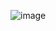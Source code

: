 ![image](https://github.com/piropatriot/CTF-Writeups/assets/127461439/3ec4aedc-1470-4d8c-a0dd-b9964ef33091)
